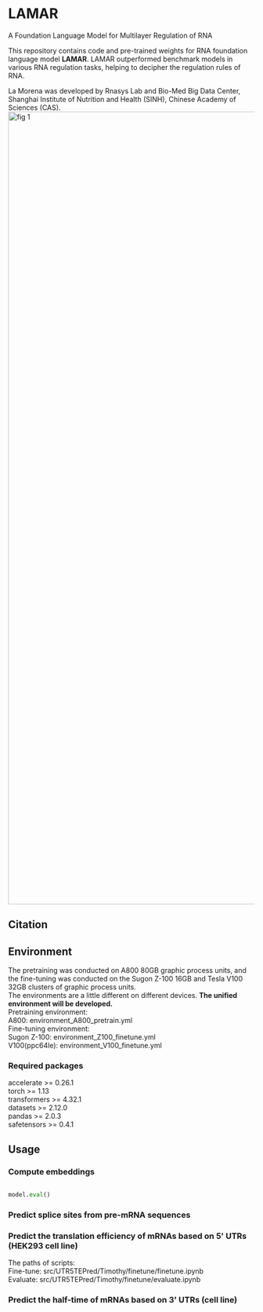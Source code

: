 # LAMAR
A Foundation Language Model for Multilayer Regulation of RNA

This repository contains code and pre-trained weights for RNA foundation language model **LAMAR**. LAMAR outperformed benchmark models in various RNA regulation tasks, helping to decipher the regulation rules of RNA.  

La Morena was developed by Rnasys Lab and Bio-Med Big Data Center, Shanghai Institute of Nutrition and Health (SINH), Chinese Academy of Sciences (CAS).
<img width="1615" alt="fig 1" src="https://github.com/user-attachments/assets/fc38d130-7a59-4cd8-88bb-e1cc0a2da7bf">

## Citation

## Environment
The pretraining was conducted on A800 80GB graphic process units, and the fine-tuning was conducted on the Sugon Z-100 16GB and Tesla V100 32GB clusters of graphic process units.  
The environments are a little different on different devices. **The unified environment will be developed.**   
Pretraining environment:   
    A800: environment_A800_pretrain.yml  
Fine-tuning environment:   
    Sugon Z-100: environment_Z100_finetune.yml  
    V100(ppc64le): environment_V100_finetune.yml

### Required packages
accelerate >= 0.26.1  
torch >= 1.13  
transformers >= 4.32.1  
datasets >= 2.12.0  
pandas >= 2.0.3  
safetensors >= 0.4.1  

## Usage

### Compute embeddings
```python

model.eval()
```

### Predict splice sites from pre-mRNA sequences

### Predict the translation efficiency of mRNAs based on 5' UTRs (HEK293 cell line)
The paths of scripts:   
  Fine-tune: src/UTR5TEPred/Timothy/finetune/finetune.ipynb  
  Evaluate: src/UTR5TEPred/Timothy/finetune/evaluate.ipynb

### Predict the half-time of mRNAs based on 3' UTRs (cell line)
